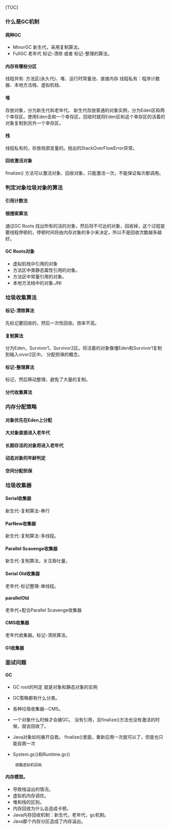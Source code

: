 [TOC]

### 什么是GC机制

#### 两种GC

* MinorGC 新生代，采用复制算法。
* FullGC 老年代 标记-清除 或者 标记-整理的算法。

####  内存有哪些分区

线程共有:  方法区(永久代)、堆、运行时常量池、直接内存
线程私有：程序计数器、本地方法栈、虚拟机栈、

#### 堆

存放对象，分为新生代和老年代。
新生代存放普通的对象实例，分为Eden区和两个幸存区。使用Eden去和一个幸存区，回收时就将Eden区和这个幸存区的活着的对象复制到另外一个幸存区。

#### 栈

线程私有的，存放局部变量的。抛出的StackOverFlowError异常。

#### 回收激活对象

finalize() 方法可以激活对象、回收对象，只能激活一次，不能保证每次都调用。

### 判定对象垃圾对象的算法

#### 引用计数法

#### 根搜索算法

通过GC Roots 找出所有的活的对象，然后将不可达的对象，回收掉，这个过程是要线程停顿的，停顿时间将由内存对象的多少来决定，所以不是回收次数越多越好。

#### GC Roots对象

* 虚拟机栈中引用的对象
* 方法区中类静态属性引用的对象。
* 方法区中常量引用的对象。
* 本地方法栈中的对象.JNI

### 垃圾收集算法

#### 标记-清除算法

先标记要回收的，然后一次性回收。效率不高。

#### 复制算法

分为Eden，Survivor1，Survivor2区。将活着的对象像懂Eden和Survivor1复制到输入vivor2区中。
分配担保的概念。

#### 标记-整理算法

标记，然后移动整理，避免了大量的复制。

#### 分代收集算法

### 内存分配策略

#### 对象优先在Eden上分配

#### 大对象直接进入老年代

#### 长期存活的对象将进入老年代
#### 动态对象的年龄判定

#### 空间分配担保

### 垃圾收集器
#### Serial收集器
新生代-复制算法-串行
#### ParNew收集器
新生代-复制算法-多线程。
#### Parallel Scavenge收集器
新生代-复制算法，关注吞吐量。
#### Serial Old收集器
老年代-标记整理-单线程。

#### parallelOld

老年代+配合Parallel Scavenge收集器

#### CMS收集器

老年代收集器。标记-清除算法。

#### G1收集器


### 面试问题

#### GC

* GC root的判定
   就是对象和静态对象的实例
   
* GC策略都有什么分类。

* 各种垃圾收集器--CMS。

*  一个对象什么时候才会被GC。
   没有引用，且finalize()方法也没有激活的时候，就会回收了。
   
*  Java对象如何展开自救。
    finalize()里面，重新应用一次就可以了，但是也只能自救一次
    
* System.gc()和Runtime.gc()
       
       提醒虚拟机回收
       
#### 内存模型。

* 导致栈溢出的情况。
* 虚拟机内存调优。
* 堆和栈的区别。
* 内存回收为什么会造成卡顿。
* Java内存回收机制：新生代，老年代，gc机制。
* Java那个内存分区造成了内存溢出。







